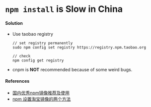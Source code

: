 # `npm install` is Slow in China

#### Solution
* Use taobao registry

      // set registry permanently
      sudo npm config set registry https://registry.npm.taobao.org

      // check
      npm config get registry

* cnpm is **NOT** recommended because of some weird bugs.

#### References
* [国内优秀npm镜像推荐及使用](http://riny.net/2014/cnpm/)
* [npm 设置淘宝镜像的两个方法](https://www.jianshu.com/p/92116d8d2298)
